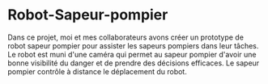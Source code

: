 # Robot-Sapeur-pompier
Dans ce projet, moi et mes collaborateurs avons créer un prototype de robot sapeur pompier pour assister les sapeurs pompiers dans leur tâches. Le robot est muni d'une caméra qui permet au sapeur pompier d'avoir une bonne visibilité du danger et de prendre des décisions efficaces. Le sapeur pompier contrôle à distance le déplacement du robot.
